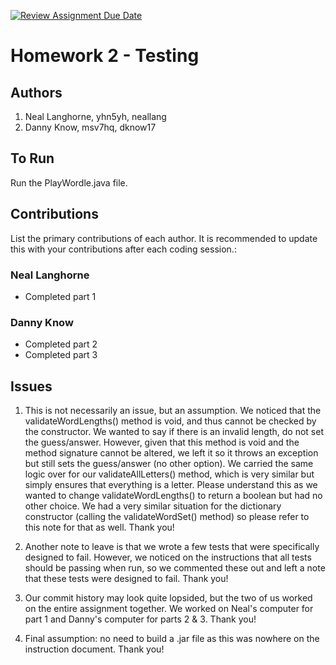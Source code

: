[![Review Assignment Due Date](https://classroom.github.com/assets/deadline-readme-button-24ddc0f5d75046c5622901739e7c5dd533143b0c8e959d652212380cedb1ea36.svg)](https://classroom.github.com/a/v1t_usYi)
# Homework 2 - Testing

## Authors
1) Neal Langhorne, yhn5yh, neallang
2) Danny Know, msv7hq, dknow17

## To Run

Run the PlayWordle.java file.

## Contributions

List the primary contributions of each author. It is recommended to update this with your contributions after each coding session.:

### Neal Langhorne
* Completed part 1

### Danny Know
* Completed part 2
* Completed part 3

## Issues

1. This is not necessarily an issue, but an assumption. We noticed that the validateWordLengths() method is void, and thus cannot be checked by the constructor. We wanted to say if there is an invalid length,
do not set the guess/answer. However, given that this method is void and the method signature cannot be altered, we left it so it throws an exception but still sets the guess/answer (no other option). We carried
the same logic over for our validateAllLetters() method, which is very similar but simply ensures that everything is a letter. Please understand this as we wanted to change validateWordLengths() to return a boolean
but had no other choice. We had a very similar situation for the dictionary constructor (calling the validateWordSet() method) so please refer to this note for that as well.  Thank you!

2. Another note to leave is that we wrote a few tests that were specifically designed to fail. However, we noticed on the instructions that all tests should be passing when run, so we commented these out and
left a note that these tests were designed to fail. Thank you!

3. Our commit history may look quite lopsided, but the two of us worked on the entire assignment together. We worked on Neal's computer for part 1 and Danny's computer for parts 2 & 3. Thank you!

4. Final assumption: no need to build a .jar file as this was nowhere on the instruction document. Thank you!
